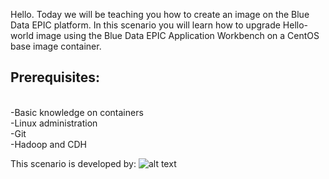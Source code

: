 Hello. Today we will be teaching you how to create an image on the Blue Data EPIC platform. In this scenario you will learn how to upgrade Hello-world image using the Blue Data EPIC Application Workbench on a CentOS base image container.

## Prerequisites:
<br>-Basic knowledge on containers
<br>-Linux administration
<br>-Git
<br>-Hadoop and CDH


This scenario is developed by:
![alt text](https://theme.zdassets.com/theme_assets/893901/efec4daa46587b7cd2570cb01596b53d4863cdb1.jpg)
